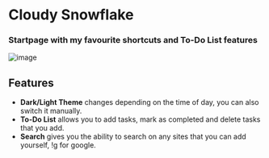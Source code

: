 # Cloudy Snowflake
### Startpage with my favourite shortcuts and To-Do List features

![image](https://user-images.githubusercontent.com/72144072/151654533-ae7dad5d-f0dc-4a54-829e-5af912cb86a8.png)


## Features
- **Dark/Light Theme** changes depending on the time of day, you can also switch it manually. 
- **To-Do List** allows you to add tasks, mark as completed and delete tasks that you add.
- **Search** gives you the ability to search on any sites that you can add yourself, !g for google.

